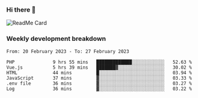 ### Hi there 👋

<!--
**itzcy/itzcy** is a ✨ _special_ ✨ repository because its `README.md` (this file) appears on your GitHub profile.

Here are some ideas to get you started:

- 🔭 I’m currently working on ...
- 🌱 I’m currently learning ...
- 👯 I’m looking to collaborate on ...
- 🤔 I’m looking for help with ...
- 💬 Ask me about ...
- 📫 How to reach me: ...
- 😄 Pronouns: ...
- ⚡ Fun fact: ...
-->
![ReadMe Card](https://github-readme-stats.vercel.app/api?username=itzcy&show_icons=true&title_color=2d3198&icon_color=797cb8&text_color=24292e&bg_color=f6f8fa)

### Weekly development breakdown
<!--START_SECTION:waka-->

```text
From: 20 February 2023 - To: 27 February 2023

PHP              9 hrs 55 mins   █████████████░░░░░░░░░░░░   52.63 %
Vue.js           5 hrs 39 mins   ███████▓░░░░░░░░░░░░░░░░░   30.02 %
HTML             44 mins         █░░░░░░░░░░░░░░░░░░░░░░░░   03.94 %
JavaScript       37 mins         ▓░░░░░░░░░░░░░░░░░░░░░░░░   03.33 %
.env file        36 mins         ▓░░░░░░░░░░░░░░░░░░░░░░░░   03.27 %
Log              36 mins         ▓░░░░░░░░░░░░░░░░░░░░░░░░   03.22 %
```

<!--END_SECTION:waka-->
